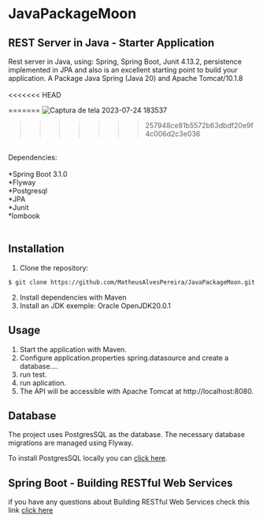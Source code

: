 # JavaPackageMoon<br>

## REST Server in Java - Starter Application

Rest server in Java, using: Spring, Spring Boot, Junit 4.13.2, persistence implemented in JPA and also  is an excellent starting point to build your application.
A Package Java Spring (Java 20) and Apache Tomcat/10.1.8<br>
<br>
<<<<<<< HEAD

=======
![Captura de tela 2023-07-24 183537](https://github.com/MatheusAlvesPereira/JavaPackageMoon/assets/99885299/d2ced086-cb87-4e4f-9116-af1800dade8f)
>>>>>>> 257948ce81b5572b63dbdf20e9f4c006d2c3e036
<br>
Dependencies:<br>
<br>
*Spring Boot 3.1.0<br>
*Flyway<br>
*Postgresql<br>
*JPA<br>
*Junit<br>
*lombook<br>
<br>

## Installation

1. Clone the repository:

```bash
$ git clone https://github.com/MatheusAlvesPereira/JavaPackageMoon.git
```

2. Install dependencies with Maven
3. Install an JDK exemple: Oracle OpenJDK20.0.1

## Usage

1. Start the application with Maven.
2. Configure application.properties spring.datasource and create a database....
3. run test.
4. run aplication.
5. The API will be accessible with Apache Tomcat at http://localhost:8080.

## Database
The project uses PostgresSQL as the database. The necessary database migrations are managed using Flyway.

To install PostgresSQL locally you can [click here](https://www.postgresql.org/download/).

## Spring Boot - Building RESTful Web Services

if you have any questions about Building RESTful Web Services check this link
[click here](https://www.tutorialspoint.com/spring_boot/spring_boot_building_restful_web_services.htm)
